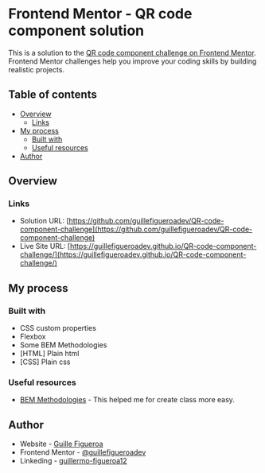 # Frontend Mentor - QR code component solution
This is a solution to the [QR code component challenge on Frontend Mentor](https://www.frontendmentor.io/challenges/qr-code-component-iux_sIO_H). Frontend Mentor challenges help you improve your coding skills by building realistic projects. 

## Table of contents

- [Overview](#overview)
  - [Links](#links)
- [My process](#my-process)
  - [Built with](#built-with)
  - [Useful resources](#useful-resources)
- [Author](#author)

## Overview


### Links

- Solution URL: [https://github.com/guillefigueroadev/QR-code-component-challenge](https://github.com/guillefigueroadev/QR-code-component-challenge)
- Live Site URL: [https://guillefigueroadev.github.io/QR-code-component-challenge/](https://guillefigueroadev.github.io/QR-code-component-challenge/)

## My process

### Built with

- CSS custom properties
- Flexbox
- Some BEM Methodologies
- [HTML] Plain html
- [CSS] Plain css

### Useful resources

- [BEM Methodologies](http://getbem.com/) - This helped me for create class more easy.


## Author

- Website - [Guille Figueroa](https://github.com/guillefigueroadev)
- Frontend Mentor - [@guillefigueroadev](https://www.frontendmentor.io/profile/guillefigueroadev)
- Linkeding - [guillermo-figueroa12](https://www.linkedin.com/in/guillermo-figueroa12/)

